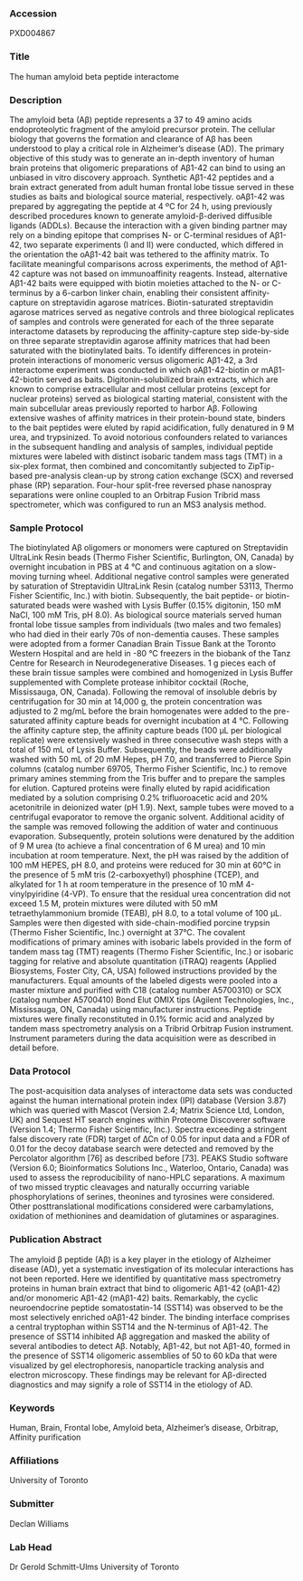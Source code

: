 ### Accession
PXD004867

### Title
The human amyloid beta peptide interactome

### Description
The amyloid beta (Aβ) peptide represents a 37 to 49 amino acids endoproteolytic fragment of the amyloid precursor protein. The cellular biology that governs the formation and clearance of Aβ has been understood to play a critical role in Alzheimer’s disease (AD).  The primary objective of this study was to generate an in-depth inventory of human brain proteins that oligomeric preparations of Aβ1-42 can bind to using an unbiased in vitro discovery approach. Synthetic Aβ1-42 peptides and a brain extract generated from adult human frontal lobe tissue served in these studies as baits and biological source material, respectively. oAβ1-42 was prepared by aggregating the peptide at 4 ºC for 24 h, using previously described procedures known to generate amyloid-β-derived diffusible ligands (ADDLs). Because the interaction with a given binding partner may rely on a binding epitope that comprises N- or C-terminal residues of Aβ1-42, two separate experiments (I and II) were conducted, which differed in the orientation the oAβ1-42 bait was tethered to the affinity matrix. To facilitate meaningful comparisons across experiments, the method of Aβ1-42 capture was not based on immunoaffinity reagents. Instead, alternative Aβ1-42 baits were equipped with biotin moieties attached to the N- or C-terminus by a 6-carbon linker chain, enabling their consistent affinity-capture on streptavidin agarose matrices. Biotin-saturated streptavidin agarose matrices served as negative controls and three biological replicates of samples and controls were generated for each of the three separate interactome datasets by reproducing the affinity-capture step side-by-side on three separate streptavidin agarose affinity matrices that had been saturated with the biotinylated baits. To identify differences in protein-protein interactions of monomeric versus oligomeric Aβ1-42, a 3rd interactome experiment was conducted in which oAβ1-42-biotin or mAβ1-42-biotin served as baits. Digitonin-solubilized brain extracts, which are known to comprise extracellular and most cellular proteins (except for nuclear proteins) served as biological starting material, consistent with the main subcellular areas previously reported to harbor Aβ. Following extensive washes of affinity matrices in their protein-bound state, binders to the bait peptides were eluted by rapid acidification, fully denatured in 9 M urea, and trypsinized. To avoid notorious confounders related to variances in the subsequent handling and analysis of samples, individual peptide mixtures were labeled with distinct isobaric tandem mass tags (TMT) in a six-plex format, then combined and concomitantly subjected to ZipTip-based pre-analysis clean-up by strong cation exchange (SCX) and reversed phase (RP) separation. Four-hour split-free reversed phase nanospray separations were online coupled to an Orbitrap Fusion Tribrid mass spectrometer, which was configured to run an MS3 analysis method. 

### Sample Protocol
The biotinylated Aβ oligomers or monomers were captured on Streptavidin UltraLink Resin beads (Thermo Fisher Scientific, Burlington, ON, Canada) by overnight incubation in PBS at 4 °C and continuous agitation on a slow-moving turning wheel. Additional negative control samples were generated by saturation of Streptavidin UltraLink Resin (catalog number 53113, Thermo Fisher Scientific, Inc.) with biotin. Subsequently, the bait peptide- or biotin-saturated beads were washed with Lysis Buffer (0.15% digitonin, 150 mM NaCl, 100 mM Tris, pH 8.0). As biological source materials served human frontal lobe tissue samples from individuals (two males and two females) who had died in their early 70s of non-dementia causes. These samples were adopted from a former Canadian Brain Tissue Bank at the Toronto Western Hospital and are held in -80 °C freezers in the biobank of the Tanz Centre for Research in Neurodegenerative Diseases. 1 g pieces each of these brain tissue samples were combined and homogenized in Lysis Buffer supplemented with Complete protease inhibitor cocktail (Roche, Mississauga, ON, Canada). Following the removal of insoluble debris by centrifugation for 30 min at 14,000 g, the protein concentration was adjusted to 2 mg/mL before the brain homogenates were added to the pre-saturated affinity capture beads for overnight incubation at 4 °C. Following the affinity capture step, the affinity capture beads (100 μL per biological replicate) were extensively washed in three consecutive wash steps with a total of 150 mL of Lysis Buffer. Subsequently, the beads were additionally washed with 50 mL of 20 mM Hepes, pH 7.0, and transferred to Pierce Spin columns (catalog number 69705, Thermo Fisher Scientific, Inc.) to remove primary amines stemming from the Tris buffer and to prepare the samples for elution. Captured proteins were finally eluted by rapid acidification mediated by a solution comprising 0.2% trifluoroacetic acid and 20% acetonitrile in deionized water (pH 1.9). Next, sample tubes were moved to a centrifugal evaporator to remove the organic solvent. Additional acidity of the sample was removed following the addition of water and continuous evaporation. Subsequently, protein solutions were denatured by the addition of 9 M urea (to achieve a final concentration of 6 M urea) and 10 min incubation at room temperature. Next, the pH was raised by the addition of 100 mM HEPES, pH 8.0, and proteins were reduced for 30 min at 60°C in the presence of 5 mM tris (2-carboxyethyl) phosphine (TCEP), and alkylated for 1 h at room temperature in the presence of 10 mM 4-vinylpyiridine (4-VP). To ensure that the residual urea concentration did not exceed 1.5 M, protein mixtures were diluted with 50 mM tetraethylammonium bromide (TEAB), pH 8.0, to a total volume of 100 μL. Samples were then digested with side-chain-modified porcine trypsin (Thermo Fisher Scientific, Inc.) overnight at 37°C. The covalent modifications of primary amines with isobaric labels provided in the form of tandem mass tag (TMT) reagents (Thermo Fisher Scientific, Inc.) or isobaric tagging for relative and absolute quantitation (iTRAQ) reagents (Applied Biosystems, Foster City, CA, USA) followed instructions provided by the manufacturers. Equal amounts of the labeled digests were pooled into a master mixture and purified with C18 (catalog number A5700310) or SCX (catalog number A5700410) Bond Elut OMIX tips (Agilent Technologies, Inc., Mississauga, ON, Canada) using manufacturer instructions. Peptide mixtures were finally reconstituted in 0.1% formic acid and analyzed by tandem mass spectrometry analysis on a Tribrid Orbitrap Fusion instrument. Instrument parameters during the data acquisition were as described in detail before.

### Data Protocol
The post-acquisition data analyses of interactome data sets was conducted against the human international protein index (IPI) database (Version 3.87) which was queried with Mascot (Version 2.4; Matrix Science Ltd, London, UK) and Sequest HT search engines within Proteome Discoverer software (Version 1.4; Thermo Fisher Scientific, Inc.). Spectra exceeding a stringent false discovery rate (FDR) target of ∆Cn of 0.05 for input data and a FDR of 0.01 for the decoy database search were detected and removed by the Percolator algorithm [76] as described before [73]. PEAKS Studio software (Version 6.0; Bioinformatics Solutions Inc., Waterloo, Ontario, Canada) was used to assess the reproducibility of nano-HPLC separations. A maximum of two missed tryptic cleavages and naturally occurring variable phosphorylations of serines, theonines and tyrosines were considered. Other posttranslational modifications considered were carbamylations, oxidation of methionines and deamidation of glutamines or asparagines.

### Publication Abstract
The amyloid &#x3b2; peptide (A&#x3b2;) is a key player in the etiology of Alzheimer disease (AD), yet a systematic investigation of its molecular interactions has not been reported. Here we identified by quantitative mass spectrometry proteins in human brain extract that bind to oligomeric A&#x3b2;1-42 (oA&#x3b2;1-42) and/or monomeric A&#x3b2;1-42 (mA&#x3b2;1-42) baits. Remarkably, the cyclic neuroendocrine peptide somatostatin-14 (SST14) was observed to be the most selectively enriched oA&#x3b2;1-42 binder. The binding interface comprises a central tryptophan within SST14 and the N-terminus of A&#x3b2;1-42. The presence of SST14 inhibited A&#x3b2; aggregation and masked the ability of several antibodies to detect A&#x3b2;. Notably, A&#x3b2;1-42, but not A&#x3b2;1-40, formed in the presence of SST14 oligomeric assemblies of 50 to 60 kDa that were visualized by gel electrophoresis, nanoparticle tracking analysis and electron microscopy. These findings may be relevant for A&#x3b2;-directed diagnostics and may signify a role of SST14 in the etiology of AD.

### Keywords
Human, Brain, Frontal lobe, Amyloid beta, Alzheimer’s disease, Orbitrap, Affinity purification

### Affiliations
University of Toronto

### Submitter
Declan Williams

### Lab Head
Dr Gerold Schmitt-Ulms
University of Toronto


